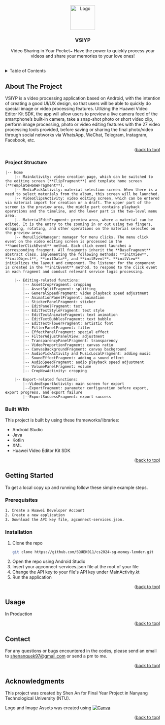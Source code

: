 <a name="readme-top"></a>

<!-- PROJECT LOGO -->
<br />
<div align="center">
  <a href="#readme-top">
    <img src="/app/src/main/res/drawable/vsiyp_logo" alt="Logo" width="80px" height="80px">
  </a>

  <h3 align="center">VSIYP</h3>

  <p align="center">
    Video Sharing in Your Pocket~ Have the power to quickly process your videos and share your memories to your love ones! 
    <br />
    <br />
  </p>
</div>

<!-- TABLE OF CONTENTS -->
<details>
  <summary>Table of Contents</summary>
  <ol>
    <li>
      <a href="#about-the-project">About The Project</a>
      <ul>
	      <li><a href="#project-structure">Project Structure</a></li>
        <li><a href="#built-with">Built With</a></li>
      </ul>
    </li>
    <li>
      <a href="#getting-started">Getting Started</a>
      <ul>
        <li><a href="#prerequisites">Prerequisites</a></li>
        <li><a href="#installation">Installation</a></li>
      </ul>
    </li>
    <li><a href="#usage">Usage</a></li>
    <li><a href="#contributing">Contributing</a></li>
    <li><a href="#contact">Contact</a></li>
    <li><a href="#acknowledgments">Acknowledgments</a></li>
  </ol>
</details>

<!-- ABOUT THE PROJECT -->

## About The Project

VSIYP is a video processing application based on Android, with the intention of creating a good UI/UX design, so that users will be able to quickly do special image or video processing features. Utlizing the Huawei Video Editor Kit SDK, the app will allow users to preview a live camera feed of the smartphone’s built-in camera, take a snap-shot photo or short video clip, perform image processing, photo or video editing features with the 27 video processing tools provided, before saving or sharing the final photo/video through social networks via WhatsApp, WeChat, Telegram, Instagram, Facebook, etc. 

<p align="right">(<a href="#readme-top">back to top</a>)</p>

### Project Structure

```
|-- home
	|-- MainActivity: video creation page, which can be switched to the editing screen (**ClipFragment**) and template home screen (**TemplateHomeFragment**).
	|-- MediaPickActivity: material selection screen. When there is a need to select materials from the album, this screen will be launched.
	|-- VideoClipsActivity: video editing screen, which can be entered via material import for creation or a draft. The upper part of the screen is the preview area, the middle part contains playback operations and the timeline, and the lower part is the two-level menu area.
	|-- MaterialEditFragment: preview area, where a material can be edited. It is the entry to the zooming in or out using two fingers, dragging, rotating, and other operations on the material selected on the preview area.
	|-- MenuClickManager: manager for menu clicks. The menu click event on the video editing screen is processed in the **handlerClickEvent** method. Each click event launches a corresponding fragment. All fragments inherit the **BaseFragment** abstract class, implementing the following methods: **initView**, **initObject**, **initData**, and **initEvent**. **initView** initializes the layout and component. The listener for the component is created in the **initEvent** method, to respond to the click event in each fragment and conduct relevant service logic processing.

	|-- Editing-related functions:
		|-- AssetCropFragment: cropping
		|-- AssetSplitFragment: splitting
		|-- GeneralSpeedFragment: video playback speed adjustment
		|-- AnimationPanelFragment: animation
		|-- StickerPanelFragment: sticker
		|-- EditPanelFragment: text
		|-- EditTextStyleFragment: text style
		|-- EditTextAnimateFragment: text animation
		|-- EditTextBubblesFragment: text bubble
		|-- EditTextFlowerFragment: artistic font
		|-- FilterPanelFragment: filter
		|-- EffectPanelFragment: special effect
		|-- FilterAdjustPanelView: adjustment
		|-- TransparencyPanelFragment: transparency
		|-- VideoProportionFragment: canvas ratio
		|-- CanvasBackgroundFragment: canvas background
		|-- AudioPickActivity and MusicLocalFragment: adding music
		|-- SoundEffectFragment: adding a sound effect
		|-- AudioSpeedFragment: audio playback speed adjustment
		|-- VolumePanelFragment: volume
		|-- CropNewActivity: cropping
		
	|-- Export-related functions:
		|--VideoExportActivity: main screen for export
		|--ExportFragment: parameter configuration before export, export progress, and export failure
		|--ExportSuccessFragment: export success
```

### Built With

This project is built by using these frameworks/libraries:

- Android Studio 
- Java
- Kotlin
- XML 
- Huawei Video Editor Kit SDK 

<p align="right">(<a href="#readme-top">back to top</a>)</p>

<!-- GETTING STARTED -->

## Getting Started

To get a local copy up and running follow these simple example steps.

### Prerequisites

```sh
1. Create a Huawei Developer Account
2. Create a new application
3. Download the API key file, agconnect-services.json.
```

### Installation

1. Clone the repo
   ```sh
   git clone https://github.com/SQUEK011/cs2024-sg-money-lender.git
   ```
2. Open the repo using Android Studio
3. Insert your agconnect-services.json file at the root of your file 
4. Change the API key to your file's API key under MainActivity.kt
5. Run the application 

<p align="right">(<a href="#readme-top">back to top</a>)</p>

<!-- USAGE EXAMPLES -->

## Usage

In Production

<p align="right">(<a href="#readme-top">back to top</a>)</p>

<!-- CONTRIBUTING
## Contributing

Contributions are what make the open source community such an amazing place to learn, inspire, and create. Any contributions you make are **greatly appreciated**.

If you have a suggestion that would make this better, please fork the repo and create a pull request. You can also simply open an issue with the tag "enhancement".
Don't forget to give the project a star! Thanks again!

1. Fork the Project
2. Create your Feature Branch (`git checkout -b feature/AmazingFeature`)
3. Commit your Changes (`git commit -m 'Add some AmazingFeature'`)
4. Push to the Branch (`git push origin feature/AmazingFeature`)
5. Open a Pull Request

<p align="right">(<a href="#readme-top">back to top</a>)</p>-->

<!-- CONTACT -->

## Contact

For any questions or bugs encountered in the codes, please send an email to shenanquek97@gmail.com or send a pm to me.

<p align="right">(<a href="#readme-top">back to top</a>)</p>

<!--acknowledgments-->

## Acknowledgments

This project was created by Shen An for Final Year Project in Nanyang Technological University (NTU).

Logo and Image Assets was created using [![Canva][canva.com]][canva-url]

<p align="right">(<a href="#readme-top">back to top</a>)</p>

<!-- MARKDOWN LINKS & IMAGES -->
<!-- https://www.markdownguide.org/basic-syntax/#reference-style-links -->

[html-url]: https://html.spec.whatwg.org/multipage/
[html.com]: https://img.shields.io/badge/HTML5-E34F26?style=for-the-badge&logo=html5&logoColor=white
[css-url]: https://www.w3.org/Style/CSS/Overview.en.html
[w3.org]: https://img.shields.io/badge/CSS3-1572B6?style=for-the-badge&logo=css3&logoColor=white
[bootstrap.com]: https://img.shields.io/badge/Bootstrap-563D7C?style=for-the-badge&logo=bootstrap&logoColor=white
[bootstrap-url]: https://getbootstrap.com
[canva.com]: https://img.shields.io/badge/Canva-%2300C4CC.svg?&style=for-the-badge&logo=Canva&logoColor=white
[canva-url]: https://canva.com
[vscode-img]: https://img.shields.io/badge/Made%20for-VSCode-1f425f.svg

